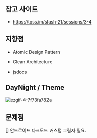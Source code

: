 ## 참고 사이트

- https://toss.im/slash-21/sessions/3-4



## 지향점

- Atomic Design Pattern

- Clean Architecture

- jsdocs



## DayNight / Theme

![ezgif-4-7f73fa782a](https://user-images.githubusercontent.com/39161206/231633438-12955f8e-9d94-4534-a292-f8a5100aa189.gif)



## 문제점

[] 안드로이드 다크모드 커스텀 그림자 필요.